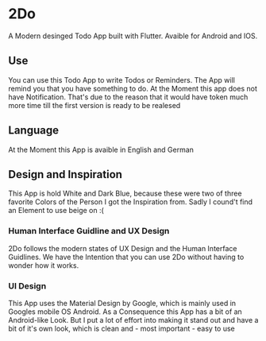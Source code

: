 # 2Do

A Modern desinged Todo App built with Flutter.
Avaible for Android and IOS.


## Use

You can use this Todo App to write Todos or Reminders.
The App will remind you that you have something to do.
At the Moment this app does not have Notification. That's due to
the reason that it would have token much more time till the first version
is ready to be realesed


## Language

At the Moment this App is avaible in English and German


## Design and Inspiration

This App is hold White and Dark Blue, because these were two of 
three favorite Colors of the Person I got the Inspiration from.
Sadly I cound't find an Element to use beige on :(


### Human Interface Guidline and UX Design

2Do follows the modern states of UX Design and the Human Interface Guidlines.
We have the Intention that you can use 2Do without having to wonder how it works.


### UI Design
This App uses the Material Design by Google, which is mainly used in
Googles mobile OS Android. 
As a Consequence this App has a bit of an Android-like Look.
But I put a lot of effort into making it stand out and have a bit of it's own look, which is clean and - most important - easy to use
